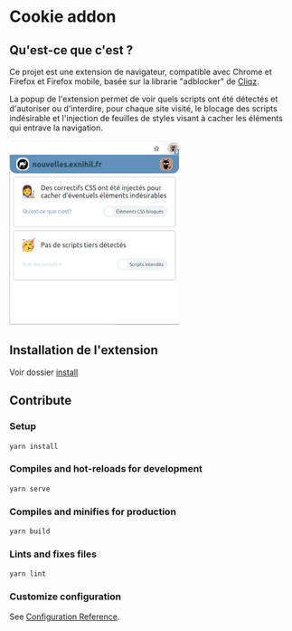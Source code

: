 # Cookie addon

## Qu'est-ce que c'est ? 

Ce projet est une extension de navigateur, compatible avec Chrome et Firefox et Firefox mobile, basée sur la librarie "adblocker" de [Cliqz](https://cliqz.com/fr/whycliqz/adblocking). 

La popup de l'extension permet de voir quels scripts ont été détectés et d'autoriser ou d'interdire, pour chaque site visité, le blocage des scripts indésirable et l'injection de feuilles de styles visant à cacher les éléments qui entrave la navigation.

![Capture](/install/Screenshot.png)

## Installation de l'extension

 Voir dossier [install](/install)

## Contribute

 
### Setup

```
yarn install
```

### Compiles and hot-reloads for development
```
yarn serve
```

### Compiles and minifies for production
```
yarn build
```

### Lints and fixes files
```
yarn lint
```

### Customize configuration
See [Configuration Reference](https://cli.vuejs.org/config/).

